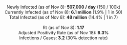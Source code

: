 <p align="center">
Newly Infected (as of Nov 8): <b>507,000 / day</b> (150 / 100k)<br>
Currently Infected (as of Nov 8): <b>6.1 million</b> (1.9% | 1 in 50)<br>
Total Infected (as of Nov 8): <b>48 million</b> (14.4% | 1 in 7)<br>
<br>
Rt (as of Nov 8): <b>1.17</b><br>
Adjusted Positivity Rate (as of Nov 18): <b>9.3%</b><br>
Infections / Cases: <b>3.2</b> (30% detection rate)
</p>
